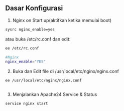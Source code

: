 ## Dasar Konfigurasi
1. Nginx on Start up(aktifkan ketika memulai boot)
```sh
sysrc nginx_enable=yes
```
atau buka /etc/rc.conf dan edit:
```sh
ee /etc/rc.conf
```
```sh
#Nginx
nginx_enable="YES"
```
2. Buka dan Edit file di /usr/local/etc/nginx/nginx.conf
```sh
ee /usr/local/etc/nginx/nginx.conf
```
```sh
```
3. Menjalankan Apache24 Service & Status
```sh
service nginx start
```
